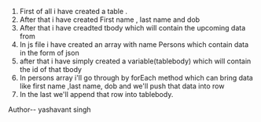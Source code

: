 1. First of all i have created a table .
2. After that i have created First name , last name and dob
3. After that  i have creadted tbody which will contain the upcoming data from 
4. In js file i have created an array with name Persons which contain data in the form of json
5. after that i have simply created a variable(tablebody) which will contain the id of that tbody 
6. In persons array i'll go through by forEach method which can bring data like first name ,last name, dob and we'll push that data into row
7. In the last we'll append that row into tablebody.



Author-- yashavant singh

